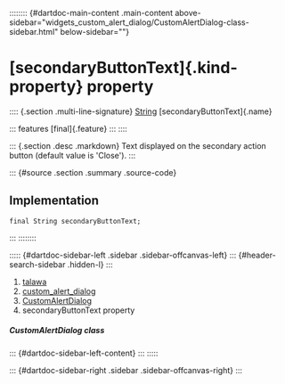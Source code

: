 :::::::: {#dartdoc-main-content .main-content above-sidebar="widgets_custom_alert_dialog/CustomAlertDialog-class-sidebar.html" below-sidebar=""}
<div>

# [secondaryButtonText]{.kind-property} property

</div>

:::: {.section .multi-line-signature}
[String](https://api.flutter.dev/flutter/dart-core/String-class.html)
[secondaryButtonText]{.name}

::: features
[final]{.feature}
:::
::::

::: {.section .desc .markdown}
Text displayed on the secondary action button (default value is
\'Close\').
:::

::: {#source .section .summary .source-code}
## Implementation

``` language-dart
final String secondaryButtonText;
```
:::
::::::::

::::: {#dartdoc-sidebar-left .sidebar .sidebar-offcanvas-left}
::: {#header-search-sidebar .hidden-l}
:::

1.  [talawa](../../index.html)
2.  [custom_alert_dialog](../../widgets_custom_alert_dialog/)
3.  [CustomAlertDialog](../../widgets_custom_alert_dialog/CustomAlertDialog-class.html)
4.  secondaryButtonText property

##### CustomAlertDialog class

::: {#dartdoc-sidebar-left-content}
:::
:::::

::: {#dartdoc-sidebar-right .sidebar .sidebar-offcanvas-right}
:::
